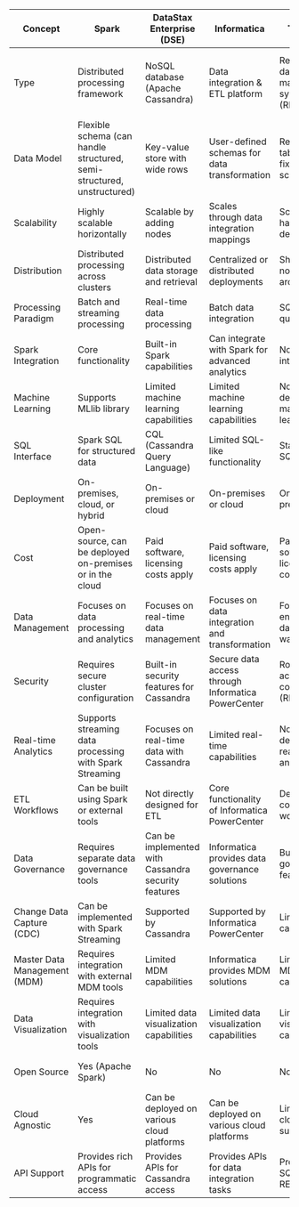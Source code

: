 
|Concept         |Spark                                        |DataStax Enterprise (DSE)              |Informatica                                     |Teradata                                     |Databricks                                              |Snowflake                                |
|----------------|---------------------------------------------|---------------------------------------|------------------------------------------------|---------------------------------------------|--------------------------------------------------------|-----------------------------------------|
|Type            |Distributed processing framework             |NoSQL database (Apache Cassandra)      |Data integration & ETL platform                 |Relational database management system (RDBMS)|Distributed processing framework (built on Apache Spark)|Cloud-based data warehouse               |
|Data Model      |Flexible schema (can handle structured, semi-structured, unstructured)|Key-value store with wide rows         |User-defined schemas for data transformation    |Relational tables with fixed schemas         |Similar to Spark (flexible schema)                      |Relational tables with columnar storage  |
|Scalability     |Highly scalable horizontally                 |Scalable by adding nodes               |Scales through data integration mappings        |Scalable but hardware-dependent              |Highly scalable horizontally                            |Highly scalable, elastic cloud resources |
|Distribution    |Distributed processing across clusters       |Distributed data storage and retrieval |Centralized or distributed deployments          |Shared-nothing architecture                  |Distributed processing across clusters                  |Cloud-based, distributed storage         |
|Processing Paradigm|Batch and streaming processing               |Real-time data processing              |Batch data integration                          |SQL-based queries                            |Batch and streaming processing                          |SQL-based queries                        |
|Spark Integration|Core functionality                           |Built-in Spark capabilities            |Can integrate with Spark for advanced analytics |Not directly integrated                      |Integrated Apache Spark engine                          |Not directly integrated                  |
|Machine Learning|Supports MLlib library                       |Limited machine learning capabilities  |Limited machine learning capabilities           |Not designed for machine learning            |Supports MLlib library                                  |Limited machine learning capabilities    |
|SQL Interface   |Spark SQL for structured data                |CQL (Cassandra Query Language)         |Limited SQL-like functionality                  |Standard SQL                                 |Spark SQL for structured data                           |Standard SQL                             |
|Deployment      |On-premises, cloud, or hybrid                |On-premises or cloud                   |On-premises or cloud                            |On-premises                                  |Cloud-based                                             |Cloud-based                              |
|Cost            |Open-source, can be deployed on-premises or in the cloud|Paid software, licensing costs apply   |Paid software, licensing costs apply            |Paid software, licensing costs apply         |Paid cloud service                                      |Paid cloud service                       |
|Data Management |Focuses on data processing and analytics     |Focuses on real-time data management   |Focuses on data integration and transformation  |Focuses on enterprise data warehousing       |Focuses on data processing and analytics                |Focuses on data warehousing and analytics|
|Security        |Requires secure cluster configuration        |Built-in security features for Cassandra|Secure data access through Informatica PowerCenter|Role-based access control (RBAC)             |Secure cluster configuration and access controls        |Role-based access control (RBAC)         |
|Real-time Analytics|Supports streaming data processing with Spark Streaming|Focuses on real-time data with Cassandra|Limited real-time capabilities                  |Not designed for real-time analytics         |Supports streaming data processing with Spark Streaming |Not designed for real-time analytics     |
|ETL Workflows   |Can be built using Spark or external tools   |Not directly designed for ETL          |Core functionality of Informatica PowerCenter   |Designed for complex ETL workflows           |Can be built using Spark or external tools              |Not directly designed for ETL            |
|Data Governance |Requires separate data governance tools      |Can be implemented with Cassandra security features|Informatica provides data governance solutions  |Built-in data governance features            |Requires separate data governance tools                 |Built-in data governance features        |
|Change Data Capture (CDC)|Can be implemented with Spark Streaming      |Supported by Cassandra                 |Supported by Informatica PowerCenter            |Limited CDC capabilities                     |Supported by Spark Streaming                            |Not directly supported                   |
|Master Data Management (MDM)|Requires integration with external MDM tools |Limited MDM capabilities               |Informatica provides MDM solutions              |Limited MDM capabilities                     |Requires integration with external MDM tools            |Limited MDM capabilities                 |
|Data Visualization|Requires integration with visualization tools|Limited data visualization capabilities|Limited data visualization capabilities         |Limited data visualization capabilities      |Requires integration with visualization tools           |Limited data visualization capabilities  |
|Open Source     |Yes (Apache Spark)                           |No                                     |No                                              |No                                           |Yes (built on Apache Spark)                             |No                                       |
|Cloud Agnostic  |Yes                                          |Can be deployed on various cloud platforms|Can be deployed on various cloud platforms      |Limited cloud support                        |Runs on major cloud providers                           |Runs on major cloud providers            |
|API Support     |Provides rich APIs for programmatic access   |Provides APIs for Cassandra access     |Provides APIs for data integration tasks        |Provides SQL and REST                        |                                                        |                                         |

